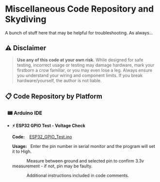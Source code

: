 # Miscellaneous Code Repository and Skydiving

A bunch of stuff here that may be helpful for troubleshooting.
As always...

## ⚠️ Disclaimer
> **Use any of this code at your own risk.** While designed for safe testing, incorrect usage or testing may damage hardware, mark your firstborn a crow familiar, or you may even lose a leg. Always ensure you understand your wiring and component limits. If you break hardware/yourself, the author is not liable.



## 📋 Code Repository by Platform

  ### &nbsp;&nbsp;📟 Arduino IDE
  
  - **⚡ ESP32 GPIO Test - Voltage Check**
    
    **Code:**&nbsp;&nbsp;&nbsp;&nbsp;[ESP32_GPIO_Test.ino](https://github.com/DisasterofPuppets/Miscellaneous-Code/blob/main/ESP32_GPIO_Test.ino)  
    
    **Usage:**&nbsp;&nbsp;&nbsp;Enter the pin number in serial monitor and the program will set it to High.
    
    &nbsp;&nbsp;&nbsp;&nbsp;&nbsp;&nbsp;&nbsp;&nbsp;&nbsp;&nbsp;&nbsp;&nbsp;Measure between ground and selected pin to confirm 3.3v measurement - if not, pin may be faulty.
    
    &nbsp;&nbsp;&nbsp;&nbsp;&nbsp;&nbsp;&nbsp;&nbsp;&nbsp;&nbsp;&nbsp;&nbsp;Additional instructions included in code comments.
